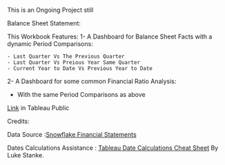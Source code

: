   This is an Ongoing Project still

  Balance Sheet Statement:
  
  This Workbook Features:
  1- A Dashboard for Balance Sheet Facts with a dynamic Period Comparisons:
  
    - Last Quarter Vs The Previous Quarter
    - Last Quarter Vs Preious Year Same Quarter
    - Current Year to Date Vs Previous Year to Date

 2- A Dashboard for some common Financial Ratio Analysis:
   - With the same Period Comparisons as above
 
  [Link](https://public.tableau.com/app/profile/amira.salama/viz/BalanceSheetAnalysis_16921330444120/BSFactsDash) in Tableau Public



  Credits:
  
  Data Source :[Snowflake Financial Statements](https://app.snowflake.com/marketplace/listing/GZSNZ2TO5/snowflake-inc-snowflake-financial-statements)

  Dates Calculations Assistance : [Tableau Date Calculations Cheat Sheet](https://www.phdata.io/blog/tableau-date-calculations-cheat-sheet/) By Luke Stanke.

